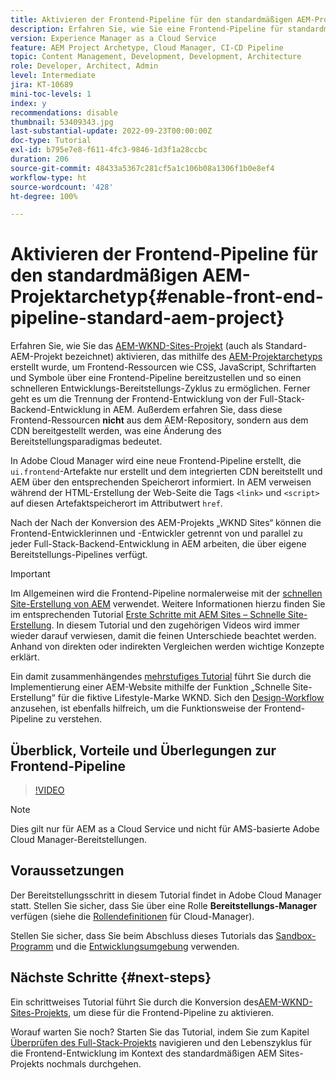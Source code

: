 ```yaml
---
title: Aktivieren der Frontend-Pipeline für den standardmäßigen AEM-Projektarchetyp
description: Erfahren Sie, wie Sie eine Frontend-Pipeline für standardmäßige AEM-Projekte aktivieren, um statische Ressourcen wie CSS, JavaScript, Schriftarten und Symbole schneller bereitzustellen. Ferner geht es um die Trennung der Frontend-Entwicklung von der Full-Stack-Backend-Entwicklung in AEM.
version: Experience Manager as a Cloud Service
feature: AEM Project Archetype, Cloud Manager, CI-CD Pipeline
topic: Content Management, Development, Development, Architecture
role: Developer, Architect, Admin
level: Intermediate
jira: KT-10689
mini-toc-levels: 1
index: y
recommendations: disable
thumbnail: 53409343.jpg
last-substantial-update: 2022-09-23T00:00:00Z
doc-type: Tutorial
exl-id: b795e7e8-f611-4fc3-9846-1d3f1a28ccbc
duration: 206
source-git-commit: 48433a5367c281cf5a1c106b08a1306f1b0e8ef4
workflow-type: ht
source-wordcount: '428'
ht-degree: 100%

---
```


# Aktivieren der Frontend-Pipeline für den standardmäßigen AEM-Projektarchetyp{#enable-front-end-pipeline-standard-aem-project}

Erfahren Sie, wie Sie das [AEM-WKND-Sites-Projekt](https://github.com/adobe/aem-guides-wknd) (auch als Standard-AEM-Projekt bezeichnet) aktivieren, das mithilfe des [AEM-Projektarchetyps](https://github.com/adobe/aem-project-archetype) erstellt wurde, um Frontend-Ressourcen wie CSS, JavaScript, Schriftarten und Symbole über eine Frontend-Pipeline bereitzustellen und so einen schnelleren Entwicklungs-Bereitstellungs-Zyklus zu ermöglichen. Ferner geht es um die Trennung der Frontend-Entwicklung von der Full-Stack-Backend-Entwicklung in AEM. Außerdem erfahren Sie, dass diese Frontend-Ressourcen __nicht__ aus dem AEM-Repository, sondern aus dem CDN bereitgestellt werden, was eine Änderung des Bereitstellungsparadigmas bedeutet.


In Adobe Cloud Manager wird eine neue Frontend-Pipeline erstellt, die `ui.frontend`-Artefakte nur erstellt und dem integrierten CDN bereitstellt und AEM über den entsprechenden Speicherort informiert. In AEM verweisen während der HTML-Erstellung der Web-Seite die Tags `<link>` und `<script>` auf diesen Artefaktspeicherort im Attributwert `href`.

Nach der Nach der Konversion des AEM-Projekts „WKND Sites“ können die Frontend-Entwicklerinnen und -Entwickler getrennt von und parallel zu jeder Full-Stack-Backend-Entwicklung in AEM arbeiten, die über eigene Bereitstellungs-Pipelines verfügt.

>[!IMPORTANT]
>
>Im Allgemeinen wird die Frontend-Pipeline normalerweise mit der [schnellen Site-Erstellung von AEM](https://experienceleague.adobe.com/docs/experience-manager-cloud-service/content/sites/administering/site-creation/quick-site/overview.html?lang=de) verwendet. Weitere Informationen hierzu finden Sie im entsprechenden Tutorial [Erste Schritte mit AEM Sites – Schnelle Site-Erstellung](https://experienceleague.adobe.com/docs/experience-manager-learn/getting-started-wknd-tutorial-develop/site-template/overview.html?lang=de). In diesem Tutorial und den zugehörigen Videos wird immer wieder darauf verwiesen, damit die feinen Unterschiede beachtet werden. Anhand von direkten oder indirekten Vergleichen werden wichtige Konzepte erklärt.


Ein damit zusammenhängendes [mehrstufiges Tutorial](https://experienceleague.adobe.com/docs/experience-manager-learn/getting-started-wknd-tutorial-develop/site-template/overview.html?lang=de) führt Sie durch die Implementierung einer AEM-Website mithilfe der Funktion „Schnelle Site-Erstellung“ für die fiktive Lifestyle-Marke WKND. Sich den [Design-Workflow](https://experienceleague.adobe.com/docs/experience-manager-learn/getting-started-wknd-tutorial-develop/site-template/theming.html?lang=de) anzusehen, ist ebenfalls hilfreich, um die Funktionsweise der Frontend-Pipeline zu verstehen.

## Überblick, Vorteile und Überlegungen zur Frontend-Pipeline

>[!VIDEO](https://video.tv.adobe.com/v/3409343?quality=12&learn=on)


>[!NOTE]
>
>Dies gilt nur für AEM as a Cloud Service und nicht für AMS-basierte Adobe Cloud Manager-Bereitstellungen.

## Voraussetzungen

Der Bereitstellungsschritt in diesem Tutorial findet in Adobe Cloud Manager statt. Stellen Sie sicher, dass Sie über eine Rolle __Bereitstellungs-Manager__ verfügen (siehe die [Rollendefinitionen](https://experienceleague.adobe.com/docs/experience-manager-cloud-manager/content/requirements/users-and-roles.html?lang=de#role-definitions) für Cloud-Manager).

Stellen Sie sicher, dass Sie beim Abschluss dieses Tutorials das [Sandbox-Programm](https://experienceleague.adobe.com/docs/experience-manager-cloud-service/content/implementing/using-cloud-manager/programs/introduction-sandbox-programs.html?lang=de) und die [Entwicklungsumgebung](https://experienceleague.adobe.com/docs/experience-manager-cloud-service/content/implementing/using-cloud-manager/manage-environments.html?lang=de) verwenden.

## Nächste Schritte {#next-steps}

Ein schrittweises Tutorial führt Sie durch die Konversion des[AEM-WKND-Sites-Projekts](https://github.com/adobe/aem-guides-wknd), um diese für die Frontend-Pipeline zu aktivieren.

Worauf warten Sie noch? Starten Sie das Tutorial, indem Sie zum Kapitel [Überprüfen des Full-Stack-Projekts](review-uifrontend-module.md) navigieren und den Lebenszyklus für die Frontend-Entwicklung im Kontext des standardmäßigen AEM Sites-Projekts nochmals durchgehen.
